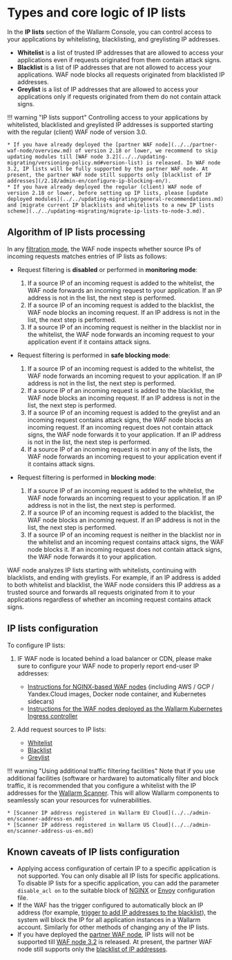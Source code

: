 # Types and core logic of IP lists

In the **IP lists** section of the Wallarm Console, you can control access to your applications by whitelisting, blacklisting, and greylisting IP addresses.

* **Whitelist** is a list of trusted IP addresses that are allowed to access your applications even if requests originated from them contain attack signs.
* **Blacklist** is a list of IP addresses that are not allowed to access your applications. WAF node blocks all requests originated from blacklisted IP addresses.
* **Greylist** is a list of IP addresses that are allowed to access your applications only if requests originated from them do not contain attack signs.

<!-- IP lists screen (DOCS-1269) -->

!!! warning "IP lists support"
    Controlling access to your applications by whitelisted, blacklisted and greylisted IP addresses is supported starting with the regular (client) WAF node of version 3.0.

    * If you have already deployed the [partner WAF node](../../partner-waf-node/overview.md) of version 2.18 or lower, we recommend to skip updating modules till [WAF node 3.2](../../updating-migrating/versioning-policy.md#version-list) is released. In WAF node 3.2, IP lists will be fully supported by the partner WAF node. At present, the partner WAF node still supports only [blacklist of IP addresses](/2.18/admin-en/configure-ip-blocking-en/).
    * If you have already deployed the regular (client) WAF node of version 2.18 or lower, before setting up IP lists, please [update deployed modules](../../updating-migrating/general-recommendations.md) and [migrate current IP blacklists and whitelists to a new IP lists scheme](../../updating-migrating/migrate-ip-lists-to-node-3.md).

## Algorithm of IP lists processing

In any [filtration mode](../../admin-en/configure-wallarm-mode.md), the WAF node inspects whether source IPs of incoming requests matches entries of IP lists as follows:

* Request filtering is **disabled** or performed in **monitoring mode**:

    1. If a source IP of an incoming request is added to the whitelist, the WAF node forwards an incoming request to your application. If an IP address is not in the list, the next step is performed.
    2. If a source IP of an incoming request is added to the blacklist, the WAF node blocks an incoming request. If an IP address is not in the list, the next step is performed.
    3. If a source IP of an incoming request is neither in the blacklist nor in the whitelist, the WAF node forwards an incoming request to your application event if it contains attack signs.
* Request filtering is performed in **safe blocking mode**:

    1. If a source IP of an incoming request is added to the whitelist, the WAF node forwards an incoming request to your application. If an IP address is not in the list, the next step is performed.
    2. If a source IP of an incoming request is added to the blacklist, the WAF node blocks an incoming request. If an IP address is not in the list, the next step is performed.
    3. If a source IP of an incoming request is added to the greylist and an incoming request contains attack signs, the WAF node blocks an incoming request. If an incoming request does not contain attack signs, the WAF node forwards it to your application. If an IP address is not in the list, the next step is performed.
    4. If a source IP of an incoming request is not in any of the lists, the WAF node forwards an incoming request to your application event if it contains attack signs.
* Request filtering is performed in **blocking mode**:

    1. If a source IP of an incoming request is added to the whitelist, the WAF node forwards an incoming request to your application. If an IP address is not in the list, the next step is performed.
    2. If a source IP of an incoming request is added to the blacklist, the WAF node blocks an incoming request. If an IP address is not in the list, the next step is performed.
    3. If a source IP of an incoming request is neither in the blacklist nor in the whitelist and an incoming request contains attack signs, the WAF node blocks it. If an incoming request does not contain attack signs, the WAF node forwards it to your application.

WAF node analyzes IP lists starting with whitelists, continuing with blacklists, and ending with greylists. For example, if an IP address is added to both whitelist and blacklist, the WAF node considers this IP address as a trusted source and forwards all requests originated from it to your applications regardless of whether an incoming request contains attack signs.

## IP lists configuration

To configure IP lists:

1. IF WAF node is located behind a load balancer or CDN, please make sure to configure your WAF node to properly report end-user IP addresses:

    * [Instructions for NGINX-based WAF nodes](../../admin-en/using-proxy-or-balancer-en.md) (including AWS / GCP / Yandex.Cloud images, Docker node container, and Kubernetes sidecars)
    * [Instructions for the WAF nodes deployed as the Wallarm Kubernetes Ingress controller](../../admin-en/configuration-guides/wallarm-ingress-controller/best-practices/report-public-user-ip.md)
2. Add request sources to IP lists:

    * [Whitelist](whitelist.md)
    * [Blacklist](blacklist.md)
    * [Greylist](greylist.md)

!!! warning "Using additional traffic filtering facilities"
    Note that if you use additional facilities (software or hardware) to automatically filter and block traffic, it is recommended that you configure a whitelist with the IP addresses for the [Wallarm Scanner](../../about-wallarm-waf/detecting-vulnerabilities.md#vulnerability-scanner). This will allow Wallarm components to seamlessly scan your resources for vulnerabilities.

    * [Scanner IP address registered in Wallarm EU Cloud](../../admin-en/scanner-address-en.md)
    * [Scanner IP address registered in Wallarm US Cloud](../../admin-en/scanner-address-us-en.md)

## Known caveats of IP lists configuration

* Applying access configuration of certain IP to a specific application is not supported. You can only disable all IP lists for specific applications. To disable IP lists for a specific application, you can add the parameter `disable_acl on` to the suitable block of [NGINX](../../admin-en/configure-parameters-en.md#disable_acl) or [Envoy](../../admin-en/configuration-guides/envoy/fine-tuning.md#basic-settings) configuration file.
* If the WAF has the trigger configured to automatically block an IP address (for example, [trigger to add IP addresses to the blacklist](../triggers/trigger-examples.md#blacklist-ip-if-4-or-more-attack-vectors-are-detected-in-1-hour)), the system will block the IP for all application instances in a Wallarm account. Similarly for other methods of changing any of the IP lists.
* If you have deployed the [partner WAF node](../../partner-waf-node/overview.md), IP lists will not be supported till [WAF node 3.2](../../updating-migrating/versioning-policy.md#version-list) is released. At present, the partner WAF node still supports only the [blacklist of IP addresses](/2.18/admin-en/configure-ip-blocking-en/).

